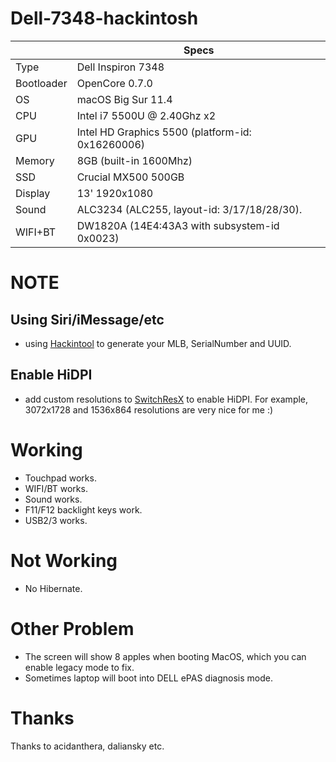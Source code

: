 # Dell-7348-hackintosh

|            | Specs                                            |
|------------|--------------------------------------------------|
| Type       | Dell Inspiron 7348                               |
| Bootloader | OpenCore 0.7.0                                   |
| OS         | macOS Big Sur 11.4                               |
| CPU        | Intel i7 5500U @ 2.40Ghz x2                      |
| GPU        | Intel HD Graphics 5500 (platform-id: 0x16260006) |
| Memory     | 8GB (built-in 1600Mhz)                           |
| SSD        | Crucial MX500 500GB                              |
| Display    | 13' 1920x1080                                    |
| Sound      | ALC3234 (ALC255, layout-id: 3/17/18/28/30).      |
| WIFI+BT    | DW1820A (14E4:43A3 with subsystem-id 0x0023)     |

# NOTE

## Using Siri/iMessage/etc

- using [Hackintool](https://github.com/headkaze/Hackintool) to generate your MLB, SerialNumber and UUID.

## Enable HiDPI

- add custom resolutions to [SwitchResX](https://www.madrau.com/index.html) to enable HiDPI. For example, 3072x1728 and 1536x864 resolutions are very nice for me :)

# Working

- Touchpad works.
- WIFI/BT works.
- Sound works.
- F11/F12 backlight keys work.
- USB2/3 works.

# Not Working

- No Hibernate.

# Other Problem

- The screen will show 8 apples when booting MacOS, which you can enable legacy mode to fix.
- Sometimes laptop will boot into DELL ePAS diagnosis mode.

# Thanks

Thanks to acidanthera, daliansky etc.
